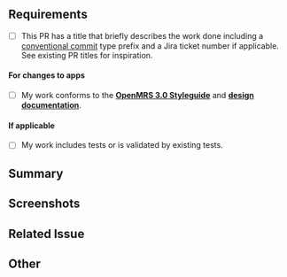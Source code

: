 ## Requirements
- [ ] This PR has a title that briefly describes the work done including a [conventional commit](https://o3-docs.openmrs.org/#/getting_started/contributing?id=your-pr-title-should-indicate-the-type-of-change-it-is) type prefix and a Jira ticket number if applicable. See existing PR titles for inspiration.

#### For changes to apps
- [ ]  My work conforms to the [**OpenMRS 3.0 Styleguide**](https://om.rs/styleguide) and [**design documentation**](https://zeroheight.com/23a080e38/p/880723-introduction).

#### If applicable
- [ ] My work includes tests or is validated by existing tests.

## Summary
<!-- Please describe what problems your PR addresses. -->
<!-- *None* -->

## Screenshots
<!-- Required if you are making UI changes. -->
<!-- *None* -->

## Related Issue
<!-- Paste the link to the Jira ticket here if one exists. -->
<!-- https://issues.openmrs.org/browse/O3- -->
<!-- *None* -->

## Other
<!-- Anything not covered above -->
<!-- *None* -->
